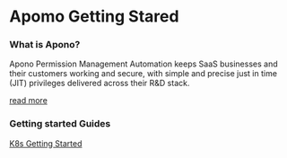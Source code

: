 # Apomo Getting Stared

### What is Apono?

Apono Permission Management Automation keeps SaaS businesses and their customers working and secure, with simple and precise just in time (JIT) privileges delivered across their R&D stack.

[read more](https://apono.io)

### Getting started Guides

[K8s Getting Started](https://github.com/apono-io/a3o-getting-started/tree/main/k8s%20(Kubernetes))
